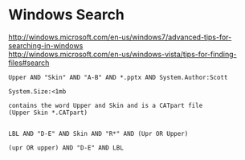 # Windows Search


http://windows.microsoft.com/en-us/windows7/advanced-tips-for-searching-in-windows  
http://windows.microsoft.com/en-us/windows-vista/tips-for-finding-files#search  

```
Upper AND "Skin" AND "A-B" AND *.pptx AND System.Author:Scott  

System.Size:<1mb   

contains the word Upper and Skin and is a CATpart file
(Upper Skin *.CATpart) 


LBL AND "D-E" AND Skin AND "R*" AND (Upr OR Upper)

(upr OR upper) AND "D-E" AND LBL
```
